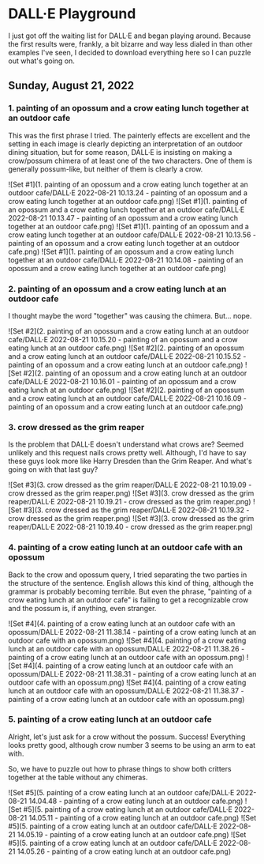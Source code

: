 # DALL·E Playground

I just got off the waiting list for DALL·E and began playing around. Because the first results were, frankly, a bit bizarre and way less dialed in than other examples I've seen, I decided to download everything here so I can puzzle out what's going on.

## Sunday, August 21, 2022

### 1. painting of an opossum and a crow eating lunch together at an outdoor cafe

This was the first phrase I tried. The painterly effects are excellent and the setting in each image is clearly depicting an interpretation of an outdoor dining situation, but for some reason, DALL·E is insisting on making a crow/possum chimera of at least one of the two characters. One of them is generally possum-like, but neither of them is clearly a crow. 

![Set #1](1. painting of an opossum and a crow eating lunch together at an outdoor cafe/DALL·E 2022-08-21 10.13.24 - painting of an opossum and a crow eating lunch together at an outdoor cafe.png)
![Set #1](1. painting of an opossum and a crow eating lunch together at an outdoor cafe/DALL·E 2022-08-21 10.13.47 - painting of an opossum and a crow eating lunch together at an outdoor cafe.png)
![Set #1](1. painting of an opossum and a crow eating lunch together at an outdoor cafe/DALL·E 2022-08-21 10.13.56 - painting of an opossum and a crow eating lunch together at an outdoor cafe.png)
![Set #1](1. painting of an opossum and a crow eating lunch together at an outdoor cafe/DALL·E 2022-08-21 10.14.08 - painting of an opossum and a crow eating lunch together at an outdoor cafe.png)

### 2. painting of an opossum and a crow eating lunch at an outdoor cafe

I thought maybe the word "together" was causing the chimera. But... nope.

![Set #2](2. painting of an opossum and a crow eating lunch at an outdoor cafe/DALL·E 2022-08-21 10.15.20 - painting of an opossum and a crow eating lunch at an outdoor cafe.png)
![Set #2](2. painting of an opossum and a crow eating lunch at an outdoor cafe/DALL·E 2022-08-21 10.15.52 - painting of an opossum and a crow eating lunch at an outdoor cafe.png)
![Set #2](2. painting of an opossum and a crow eating lunch at an outdoor cafe/DALL·E 2022-08-21 10.16.01 - painting of an opossum and a crow eating lunch at an outdoor cafe.png)
![Set #2](2. painting of an opossum and a crow eating lunch at an outdoor cafe/DALL·E 2022-08-21 10.16.09 - painting of an opossum and a crow eating lunch at an outdoor cafe.png)

### 3. crow dressed as the grim reaper

Is the problem that DALL·E doesn't understand what crows are? Seemed unlikely and this request nails crows pretty well. Although, I'd have to say these guys look more like Harry Dresden than the Grim Reaper. And what's going on with that last guy?

![Set #3](3. crow dressed as the grim reaper/DALL·E 2022-08-21 10.19.09 - crow dressed as the grim reaper.png)
![Set #3](3. crow dressed as the grim reaper/DALL·E 2022-08-21 10.19.21 - crow dressed as the grim reaper.png)
![Set #3](3. crow dressed as the grim reaper/DALL·E 2022-08-21 10.19.32 - crow dressed as the grim reaper.png)
![Set #3](3. crow dressed as the grim reaper/DALL·E 2022-08-21 10.19.40 - crow dressed as the grim reaper.png)

### 4. painting of a crow eating lunch at an outdoor cafe with an opossum

Back to the crow and opossum query, I tried separating the two parties in the structure of the sentence. English allows this kind of thing, although the grammar is probably becoming terrible. But even the phrase, "painting of a crow eating lunch at an outdoor cafe" is failing to get a recognizable crow and the possum is, if anything, even stranger.

![Set #4](4. painting of a crow eating lunch at an outdoor cafe with an opossum/DALL·E 2022-08-21 11.38.14 - painting of a crow eating lunch at an outdoor cafe with an opossum.png)
![Set #4](4. painting of a crow eating lunch at an outdoor cafe with an opossum/DALL·E 2022-08-21 11.38.26 - painting of a crow eating lunch at an outdoor cafe with an opossum.png)
![Set #4](4. painting of a crow eating lunch at an outdoor cafe with an opossum/DALL·E 2022-08-21 11.38.31 - painting of a crow eating lunch at an outdoor cafe with an opossum.png)
![Set #4](4. painting of a crow eating lunch at an outdoor cafe with an opossum/DALL·E 2022-08-21 11.38.37 - painting of a crow eating lunch at an outdoor cafe with an opossum.png)

### 5. painting of a crow eating lunch at an outdoor cafe

Alright, let's just ask for a crow without the possum. Success! Everything looks pretty good, although crow number 3 seems to be using an arm to eat with.

So, we have to puzzle out how to phrase things to show both critters together at the table without any chimeras.

![Set #5](5. painting of a crow eating lunch at an outdoor cafe/DALL·E 2022-08-21 14.04.48 - painting of a crow eating lunch at an outdoor cafe.png)
![Set #5](5. painting of a crow eating lunch at an outdoor cafe/DALL·E 2022-08-21 14.05.11 - painting of a crow eating lunch at an outdoor cafe.png)
![Set #5](5. painting of a crow eating lunch at an outdoor cafe/DALL·E 2022-08-21 14.05.19 - painting of a crow eating lunch at an outdoor cafe.png)
![Set #5](5. painting of a crow eating lunch at an outdoor cafe/DALL·E 2022-08-21 14.05.26 - painting of a crow eating lunch at an outdoor cafe.png)

